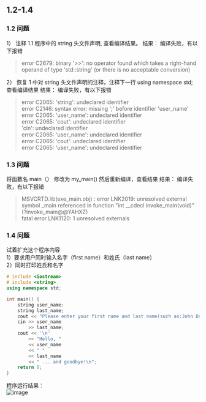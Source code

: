 ## 1.2-1.4
### 1.2 问题
1） 注释 1.1 程序中的 string 头文件声明, 查看编译结果。
结果：
编译失败，有以下报错
> error C2679: binary '>>': no operator found which takes a right-hand operand of type 'std::string' (or there is no acceptable conversion)  

2） 恢复 1 中对 string 头文件声明的注释，注释下一行 using namespace std; 查看编译结果
结果：
编译失败，有以下报错
> error C2065: 'string': undeclared identifier  
> error C2146: syntax error: missing ';' before identifier 'user_name'  
> error C2065: 'user_name': undeclared identifier  
> error C2065: 'cout': undeclared identifier  
> 'cin': undeclared identifier  
> error C2065: 'user_name': undeclared identifier  
> error C2065: 'cout': undeclared identifier  
> error C2065: 'user_name': undeclared identifier  

### 1.3 问题
将函数名 main（） 修改为 my_main() 然后重新编译，查看结果
结果：
编译失败，有以下报错
> MSVCRTD.lib(exe_main.obj) : error LNK2019: unresolved external symbol _main referenced in function "int __cdecl invoke_main(void)" (?invoke_main@@YAHXZ)  
>  fatal error LNK1120: 1 unresolved externals  

### 1.4 问题
试着扩充这个程序内容   
1）要求用户同时输入名字（first name）和姓氏（last name）  
2）同时打印姓氏和名字  
```c++
# include <iostream>
# include <string>
using namespace std;

int main() {
	string user_name;
	string last_name;
	cout << "Please enter your first name and last name(such as:John Dalton): ";
	cin >> user_name
		>> last_name;
	cout << '\n'
		<< "Hello, "
		<< user_name
		<< " "
		<< last_name
		<< " ... and goodbye!\n";
	return 0;
}
```
程序运行结果：  
![image](https://user-images.githubusercontent.com/59823739/186675948-cb6369d5-261e-4b10-87fa-13c48bbfa27c.png)

